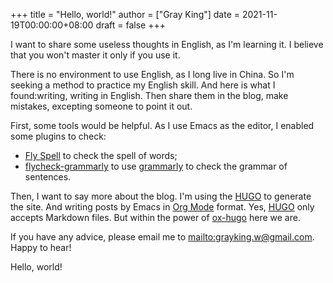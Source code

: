 +++
title = "Hello, world!"
author = ["Gray King"]
date = 2021-11-19T00:00:00+08:00
draft = false
+++

I want to share some useless thoughts in English, as I'm learning it. I believe that you won't master it only if you use it.

There is no environment to use English, as I long live in China. So I'm seeking a method to practice my English skill.
And here is what I found:writing, writing in English. Then share them in the blog, make mistakes, excepting someone to point it out.

First, some tools would be helpful. As I use Emacs as the editor, I enabled some plugins to check:

-   [Fly Spell](https://www.emacswiki.org/emacs/FlySpell) to check the spell of words;
-   [flycheck-grammarly](https://github.com/emacs-grammarly/flycheck-grammarly) to use [grammarly](https://www.grammarly.com/) to check the grammar of sentences.

Then, I want to say more about the blog. I'm using the [HUGO](https://gohugo.io/) to generate the site. And writing posts by Emacs in [Org Mode](https://orgmode.org/) format.
Yes, [HUGO](https://gohugo.io/) only accepts Markdown files. But within the power of [ox-hugo](https://github.com/kaushalmodi/ox-hugo) here we are.

If you have any advice, please email me to <mailto:grayking.w@gmail.com>. Happy to hear!

Hello, world!